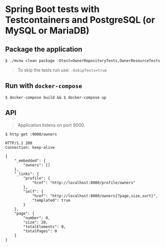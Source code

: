 # Spring Boot tests with Testcontainers and PostgreSQL (or MySQL or MariaDB)

## Package the application

`$ ./mvnw clean package -Dtest=OwnerRepositoryTests,OwnerResourceTests`

> To skip the tests run use: `-DskipTests=true` 

## Run with `docker-compose`

`$ docker-compose build && $ docker-compose up`

## API

> Application listens on port 9000.

```
$ http get :9000/owners

HTTP/1.1 200
Connection: keep-alive

{
    "_embedded": {
        "owners": []
    },
    "_links": {
        "profile": {
            "href": "http://localhost:8080/profile/owners"
        },
        "self": {
            "href": "http://localhost:8080/owners{?page,size,sort}",
            "templated": true
        }
    },
    "page": {
        "number": 0,
        "size": 20,
        "totalElements": 0,
        "totalPages": 0
    }
}
```